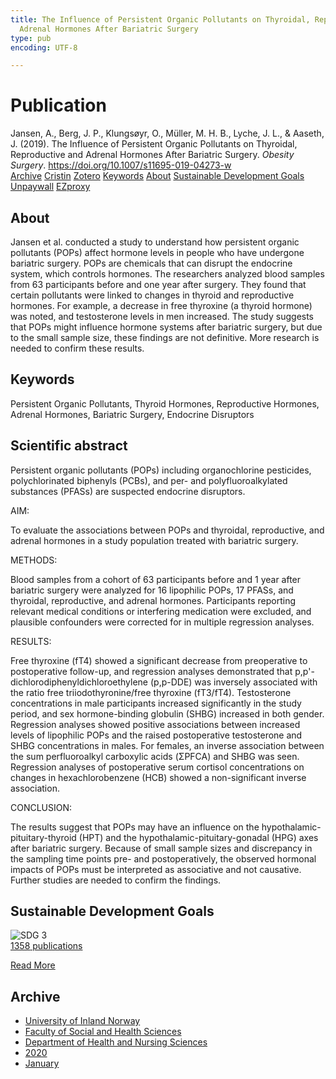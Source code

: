 ```yaml
---
title: The Influence of Persistent Organic Pollutants on Thyroidal, Reproductive and
  Adrenal Hormones After Bariatric Surgery
type: pub
encoding: UTF-8

---
```

<h1>Publication</h1>
<article id="csl-bib-container-RT5UGGRZ" class="csl-bib-container">
  <div class="csl-bib-body"> <div class="csl-entry">Jansen, A., Berg, J. P., Klungsøyr, O., Müller, M. H. B., Lyche, J. L., &#38; Aaseth, J. (2019). The Influence of Persistent Organic Pollutants on Thyroidal, Reproductive and Adrenal Hormones After Bariatric Surgery. <i>Obesity Surgery</i>. <a href="https://doi.org/10.1007/s11695-019-04273-w">https://doi.org/10.1007/s11695-019-04273-w</a></div> </div>
  <div class="csl-bib-buttons">
    <a href="#taxonomy-article-RT5UGGRZ" alt="archive" class="csl-bib-button">Archive</a>
    <a href="https://app.cristin.no/results/show.jsf?id=1777340" alt="Cristin" class="csl-bib-button">Cristin</a>
    <a href="http://zotero.org/groups/5881554/items/RT5UGGRZ" alt="Zotero" class="csl-bib-button">Zotero</a>
    <a href="#keywords-article-RT5UGGRZ" alt="keywords" class="csl-bib-button">Keywords</a>
    <a href="#about-article-RT5UGGRZ" alt="about_pub" class="csl-bib-button">About</a>
    <a href="#sdg-article-RT5UGGRZ" alt="sdg" class="csl-bib-button">Sustainable Development Goals</a>
    <a href="https://doi.org/10.1007/s11695-019-04273-w" alt="Unpaywall" class="csl-bib-button">Unpaywall</a>
    <a href="https://doi.org/10.1007/s11695-019-04273-w" alt="EZproxy" class="csl-bib-button">EZproxy</a>
  </div>
  <div id="csl-bib-meta-container-RT5UGGRZ"></div>
</article>
<div id="csl-bib-meta-RT5UGGRZ" class="csl-bib-meta">
  <article id="about-article-RT5UGGRZ" class="about_pub-article">
    <h1>About</h1>
    Jansen et al. conducted a study to understand how persistent organic pollutants (POPs) affect hormone levels in people who have undergone bariatric surgery. POPs are chemicals that can disrupt the endocrine system, which controls hormones. The researchers analyzed blood samples from 63 participants before and one year after surgery. They found that certain pollutants were linked to changes in thyroid and reproductive hormones. For example, a decrease in free thyroxine (a thyroid hormone) was noted, and testosterone levels in men increased. The study suggests that POPs might influence hormone systems after bariatric surgery, but due to the small sample size, these findings are not definitive. More research is needed to confirm these results.
  </article>
  <article id="keywords-article-RT5UGGRZ" class="keywords-article">
    <h1>Keywords</h1>
    Persistent Organic Pollutants, Thyroid Hormones, Reproductive Hormones, Adrenal Hormones, Bariatric Surgery, Endocrine Disruptors
  </article>
  <article id="abstract-article-RT5UGGRZ" class="abstract-article">
    <h1>Scientific abstract</h1>
    Persistent organic pollutants (POPs) including organochlorine pesticides, polychlorinated biphenyls (PCBs), and per- and polyfluoroalkylated substances (PFASs) are suspected endocrine disruptors. 
 
AIM:  
 
To evaluate the associations between POPs and thyroidal, reproductive, and adrenal hormones in a study population treated with bariatric surgery. 
 
METHODS:  
 
Blood samples from a cohort of 63 participants before and 1 year after bariatric surgery were analyzed for 16 lipophilic POPs, 17 PFASs, and thyroidal, reproductive, and adrenal hormones. Participants reporting relevant medical conditions or interfering medication were excluded, and plausible confounders were corrected for in multiple regression analyses. 
 
RESULTS:  
 
Free thyroxine (fT4) showed a significant decrease from preoperative to postoperative follow-up, and regression analyses demonstrated that p,p'-dichlorodiphenyldichloroethylene (p,p-DDE) was inversely associated with the ratio free triiodothyronine/free thyroxine (fT3/fT4). Testosterone concentrations in male participants increased significantly in the study period, and sex hormone-binding globulin (SHBG) increased in both gender. Regression analyses showed positive associations between increased levels of lipophilic POPs and the raised postoperative testosterone and SHBG concentrations in males. For females, an inverse association between the sum perfluoroalkyl carboxylic acids (ΣPFCA) and SHBG was seen. Regression analyses of postoperative serum cortisol concentrations on changes in hexachlorobenzene (HCB) showed a non-significant inverse association. 
 
CONCLUSION:  
 
The results suggest that POPs may have an influence on the hypothalamic-pituitary-thyroid (HPT) and the hypothalamic-pituitary-gonadal (HPG) axes after bariatric surgery. Because of small sample sizes and discrepancy in the sampling time points pre- and postoperatively, the observed hormonal impacts of POPs must be interpreted as associative and not causative. Further studies are needed to confirm the findings.
  </article>
  <article id="sdg-article-RT5UGGRZ" class="sdg-article">
    <h1>Sustainable Development Goals</h1>
    <div class="sdg-container"><div id="sdg3" class="sdg">
        <img src="{{< params subfolder >}}images/sdg/sdg03_en.png" class="image" alt="SDG 3">
        <div class="sdg-overlay">
          <a href="{{< params subfolder >}}en/archive/?sdg=3#archive" class="sdg-publication-count"><span>1358</span> publications</a>
          <p><a href="https://sdgs.un.org/goals/goal3" class="sdg-read-more">Read More</a></p>
        </div>
      </div></div>
  </article>
  <article id="taxonomy-article-RT5UGGRZ" class="taxonomy-article">
    <h1>Archive</h1>
    <ul>
      <li><a href="{{< params subfolder >}}en/archive/?key=3DCRN523">University of Inland Norway</a></li>
      <li><a href="{{< params subfolder >}}en/archive/?key=IDKFS3MX">Faculty of Social and Health Sciences</a></li>
      <li><a href="{{< params subfolder >}}en/archive/?key=GTV4ECMZ">Department of Health and Nursing Sciences</a></li>
      <li><a href="{{< params subfolder >}}en/archive/?key=LNJIKLR2">2020</a></li>
      <li><a href="{{< params subfolder >}}en/archive/?key=IBXBB7B2">January</a></li>
    </ul>
  </article>
</div>
